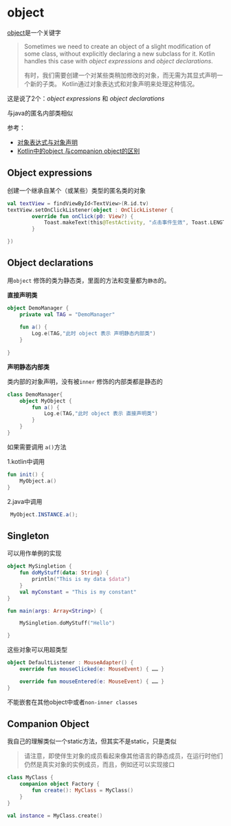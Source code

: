 # object

[object](https://www.kotlincn.net/docs/reference/object-declarations.html)是一个关键字

> Sometimes we need to create an object of a slight modification of some class, without explicitly declaring a new subclass for it. Kotlin handles this case with *object expressions* and *object declarations*.
>
> 有时，我们需要创建一个对某些类稍加修改的对象，而无需为其显式声明一个新的子类。 Kotlin通过对象表达式和对象声明来处理这种情况。

这是说了2个：*object expressions* 和 *object declarations*

与java的匿名内部类相似

参考：

+ [对象表达式与对象声明](https://www.kotlincn.net/docs/reference/object-declarations.html)
+ [Kotlin中的object 与companion object的区别](https://www.jianshu.com/p/14db81e1576a)

## Object expressions

创建一个继承自某个（或某些）类型的匿名类的对象

```kotlin
val textView = findViewById<TextView>(R.id.tv)
textView.setOnClickListener(object : OnClickListener {
        override fun onClick(p0: View?) {
            Toast.makeText(this@TestActivity, "点击事件生效", Toast.LENGTH_LONG)
        }

})
```

## Object declarations

用`object` 修饰的类为静态类，里面的方法和变量都为`静态`的。

**直接声明类**

```kotlin
object DemoManager {
    private val TAG = "DemoManager"
        
    fun a() {
        Log.e(TAG,"此时 object 表示 声明静态内部类")
    }
    
}
```

**声明静态内部类**

类内部的对象声明，没有被`inner` 修饰的内部类都是静态的

```kotlin
class DemoManager{
    object MyObject {
        fun a() {
            Log.e(TAG,"此时 object 表示 直接声明类")
        }
    }
}
```

如果需要调用 `a()`方法

1.kotlin中调用

```kotlin
fun init() {
    MyObject.a()
}
```

2.java中调用

```java
 MyObject.INSTANCE.a();
```



## Singleton

可以用作单例的实现

```kotlin
object MySingletion {
    fun doMyStuff(data: String) {
        println("This is my data $data")
    }
    val myConstant = "This is my constant"
}

fun main(args: Array<String>) {

    MySingletion.doMyStuff("Hello")

}
```

这些对象可以用超类型

```kotlin
object DefaultListener : MouseAdapter() {
    override fun mouseClicked(e: MouseEvent) { …… }

    override fun mouseEntered(e: MouseEvent) { …… }
}
```

不能嵌套在其他object中或者`non-inner classes`

## Companion Object

我自己的理解类似一个static方法，但其实不是static，只是类似

> 请注意，即使伴生对象的成员看起来像其他语言的静态成员，在运行时他们仍然是真实对象的实例成员，而且，例如还可以实现接口

```kotlin
class MyClass {
    companion object Factory {
        fun create(): MyClass = MyClass()
    }
}

val instance = MyClass.create()
```















